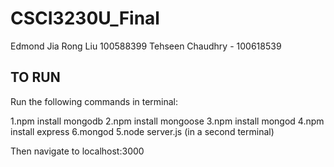 # CSCI3230U_Final

Edmond Jia Rong Liu 100588399
Tehseen Chaudhry - 100618539


TO RUN
--------------------

Run the following commands in terminal:


1.npm install mongodb
2.npm install mongoose
3.npm install mongod
4.npm install express
6.mongod
5.node server.js (in a second terminal)

Then navigate to localhost:3000
